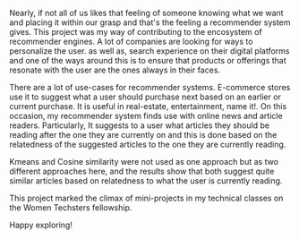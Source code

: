 Nearly, if not all of us likes that feeling of someone knowing what we want and placing it within our grasp and that's the feeling a recommender system gives. 
This project was my way of contributing to the encosystem of recommender engines. A lot of companies are looking for ways to personalize the user. as well as, search experience on their digital platforms and one of the ways around this is to ensure that products or offerings that resonate with the user are the ones always in their faces.

There are a lot of use-cases for recommender systems. E-commerce stores use it to suggest what a user should purchase next based on an earlier or current purchase. It is useful in real-estate, entertainment, name it!. On this occasion, my recommender system finds use with online news and article readers. Particularly, It suggests to a user what articles they should be reading after the one they are currently on and this is done based on the relatedness of the suggested articles to the one they are currently reading. 

Kmeans and Cosine similarity were not used as one approach but as two different approaches here, and the results show that both suggest quite similar articles based on relatedness to what the user is currently reading. 

This project marked the climax of mini-projects in my technical classes on the Women Techsters fellowship.

Happy exploring!
